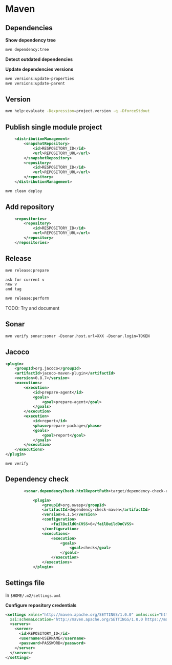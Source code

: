# Maven

## Dependencies

**Show dependency tree**
````bash
mvn dependency:tree
````

**Detect outdated dependencies**

[//]: #a (TODO: Investigate how to detect outdated dependencies in a friendly command line way)

**Update dependencies versions**
````bash
mvn versions:update-properties
mvn versions:update-parent
````

## Version
````bash
mvn help:evaluate -Dexpression=project.version -q -DforceStdout
````

## Publish single module project

````xml
    <distributionManagement>
        <snapshotRepository>
            <id>RESPOSITORY_ID</id>
            <url>REPOSITORY_URL</url>
        </snapshotRepository>
        <repository>
            <id>RESPOSITORY_ID</id>
            <url>REPOSITORY_URL</url>
        </repository>
    </distributionManagement>
````

````bash
mvn clean deploy
````

## Add repository

````xml
    <repositories>
        <repository>
            <id>RESPOSITORY_ID</id>
            <url>REPOSITORY_URL</url>
        </repository>
    </repositories>
````

## Release

````bash
mvn release:prepare

ask for current v
new v
and tag

mvn release:perform
````

TODO: Try and document

## Sonar

```xml
mvn verify sonar:sonar -Dsonar.host.url=XXX -Dsonar.login=TOKEN
```

## Jacoco

```xml
<plugin>
    <groupId>org.jacoco</groupId>
    <artifactId>jacoco-maven-plugin</artifactId>
    <version>0.8.7</version>
    <executions>
        <execution>
            <id>prepare-agent</id>
            <goals>
                <goal>prepare-agent</goal>
            </goals>
        </execution>
        <execution>
            <id>report</id>
            <phase>prepare-package</phase>
            <goals>
                <goal>report</goal>
            </goals>
        </execution>
    </executions>
</plugin>
```

```
mvn verify
```

## Dependency check

````xml
        <sonar.dependencyCheck.htmlReportPath>target/dependency-check-report.html</sonar.dependencyCheck.htmlReportPath>

            <plugin>
                <groupId>org.owasp</groupId>
                <artifactId>dependency-check-maven</artifactId>
                <version>6.1.5</version>
                <configuration>
                    <failBuildOnCVSS>6</failBuildOnCVSS>
                </configuration>
                <executions>
                    <execution>
                        <goals>
                            <goal>check</goal>
                        </goals>
                    </execution>
                </executions>
            </plugin>
````

## Settings file

In `$HOME/.m2/settings.xml`

**Configure repository credentials**
````xml
<settings xmlns="http://maven.apache.org/SETTINGS/1.0.0" xmlns:xsi="http://www.w3.org/2001/XMLSchema-instance"
  xsi:schemaLocation="http://maven.apache.org/SETTINGS/1.0.0 https://maven.apache.org/xsd/settings-1.0.0.xsd">
  <servers>
    <server>
      <id>REPOSITORY_ID</id>
      <username>USERNAME</username>
      <password>PASSWORD</password>
    </server>
  </servers>
</settings>
````

